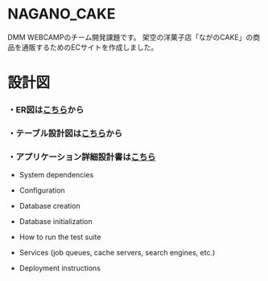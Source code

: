 # NAGANO_CAKE

DMM WEBCAMPのチーム開発課題です。
架空の洋菓子店「ながのCAKE」の商品を通販するためのECサイトを作成しました。

# 設計図

### ・ER図は[こちら](https://drive.google.com/file/d/1CseqlieC3RVMwD06XJy4RCwh6yJE7rwP/view?usp=sharing)から
### ・テーブル設計図は[こちら](https://drive.google.com/file/d/1CseqlieC3RVMwD06XJy4RCwh6yJE7rwP/view?usp=sharing)から
### ・アプリケーション詳細設計書は[こちら](https://docs.google.com/spreadsheets/d/1stNAiUbfw087V6uJi99C5hNpvmy46xlaPfmZls96aaw/edit?usp=sharing)
* System dependencies

* Configuration

* Database creation

* Database initialization

* How to run the test suite

* Services (job queues, cache servers, search engines, etc.)

* Deployment instructions
